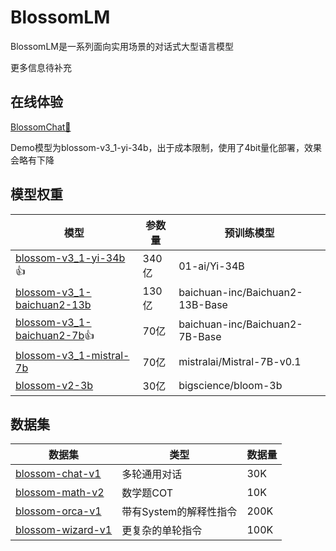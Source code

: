 # BlossomLM

BlossomLM是一系列面向实用场景的对话式大型语言模型

更多信息待补充

## 在线体验

[BlossomChat🚀](https://blossom-chat.com/)

Demo模型为blossom-v3_1-yi-34b，出于成本限制，使用了4bit量化部署，效果会略有下降

## 模型权重

| 模型                                                         | 参数量 | 预训练模型                      |
| ------------------------------------------------------------ | ------ | ------------------------------- |
| [blossom-v3_1-yi-34b](https://huggingface.co/Azure99/blossom-v3_1-yi-34b)👍 | 340亿  | 01-ai/Yi-34B                    |
| [blossom-v3_1-baichuan2-13b](https://huggingface.co/Azure99/blossom-v3_1-baichuan2-13b) | 130亿  | baichuan-inc/Baichuan2-13B-Base |
| [blossom-v3_1-baichuan2-7b](https://huggingface.co/Azure99/blossom-v3_1-baichuan2-7b)👍 | 70亿   | baichuan-inc/Baichuan2-7B-Base  |
| [blossom-v3_1-mistral-7b](https://huggingface.co/Azure99/blossom-v3_1-mistral-7b) | 70亿   | mistralai/Mistral-7B-v0.1       |
| [blossom-v2-3b](https://huggingface.co/Azure99/blossom-v2-3b) | 30亿   | bigscience/bloom-3b             |

## 数据集

| 数据集                                                       | 类型                   | 数据量 |
| ------------------------------------------------------------ | ---------------------- | ------ |
| [blossom-chat-v1](https://huggingface.co/datasets/Azure99/blossom-chat-v1) | 多轮通用对话           | 30K    |
| [blossom-math-v2](https://huggingface.co/datasets/Azure99/blossom-math-v2) | 数学题COT              | 10K    |
| [blossom-orca-v1](https://huggingface.co/datasets/Azure99/blossom-orca-v1) | 带有System的解释性指令 | 200K   |
| [blossom-wizard-v1](https://huggingface.co/datasets/Azure99/blossom-wizard-v1) | 更复杂的单轮指令       | 100K   |
